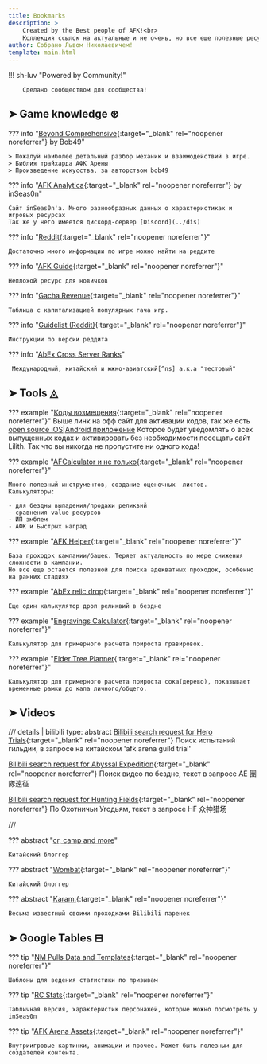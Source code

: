 ```yaml
---
title: Bookmarks
description: > 
    Created by the Best people of AFK!<br>
    Коллекция ссылок на актуальные и не очень, но все еще полезные ресурсы по АФК Арене
author: Собрано Львом Николаевичем!
template: main.html
---
```


!!! sh-luv "Powered by Community!"

        Сделано сообществом для сообщества!

## ➤ Game knowledge ⊛

??? info "[Beyond Comprehensive](https://docs.google.com/document/d/1anFewmc_96HU6_mfVsfYniNmRPInNZY7RNMKxW3Kjnw/edit#){:target="_blank" rel="noopener noreferrer"} by Bob49"

    > Пожалуй наиболее детальный разбор механик и взаимодействий в игре.  
    > Библия трайхарда АФК Арены   
    > Произведение искусства, за авторством bob49  

??? info "[AFK Analytica](https://www.afkanalytica.com/home){:target="_blank" rel="noopener noreferrer"} by inSeas0n"

    Сайт inSeas0n'a. Много разнообразных данных о характеристиках и игровых ресурсах  
    Так же у него имеется дискорд-сервер [Discord](../dis)

??? info "[Reddit](https://www.reddit.com/r/afkarena){:target="_blank" rel="noopener noreferrer"}"

    Достаточно много информации по игре можно найти на реддите

??? info "[AFK Guide](https://afk.guide/){:target="_blank" rel="noopener noreferrer"}"

    Неплохой ресурс для новичков

??? info "[Gacha Revenue](https://docs.google.com/spreadsheets/d/13plqhSBip9VNHW98IC1fGwPPY7-_qAi-nOQofdBvENA/edit#gid=1333208165){:target="_blank" rel="noopener noreferrer"}"

    Таблица с капитализацией популярных гача игр.

??? info "[Guidelist (Reddit)](https://docs.google.com/spreadsheets/d/e/2PACX-1vT6SZiRrnf2JlvJE4pyHA4DyZVrm9dl0OFm2nNXsQIwwGmfbE6ILbmiY9Fdnb373vLdUYsmTRme4n3K/pubhtml?gid=0&single=true){:target="_blank" rel="noopener noreferrer"}"

    Инструкции по версии реддита

??? info "[AbEx Cross Server Ranks][1a]"

     Международный, китайский и южно-азиатский[^ns] а.к.а "тестовый"

[1a]: https://rank-afk-cn.lilith.com/index.html
[^ns]: но это не точно :grin:

## ➤ Tools ◬

??? example "[Коды возмещения](https://cdkey.lilith.com/afk-global){:target="_blank" rel="noopener noreferrer"}"
    Выше линк на офф сайт для активации кодов, так же есть [open source iOS|Android приложение](https://afkredeem.com/)
    Которое будет уведомлять о всех выпущенных кодах и активировать без необходимости посещать сайт Lilith. Так что вы никогда не пропустите ни одного кода!

??? example "[AFCalculator и не только](https://afkalc.com/){:target="_blank" rel="noopener noreferrer"}"

    Много полезный инструментов, создание оценочных  листов.
    Калькуляторы:

    - для бездны выпадения/продажи реликвий
    - сравнения value ресурсов
    - ИП эмблем
    - АФК и Быстрых наград

??? example "[AFK Helper](https://afkhelper.nax.is/){:target="_blank" rel="noopener noreferrer"}"

    База проходок кампании/башек. Теряет актуальность по мере снижения сложности в кампании.
    Но все еще остается полезной для поиска адекватных проходок, особенно на ранних стадиях

??? example "[AbEx relic drop](https://afk-abyssal.netlify.app/){:target="_blank" rel="noopener noreferrer"}"

    Еще один калькулятор дроп реликвий в бездне

??? example "[Engravings Calculator](https://akagipanda.github.io/){:target="_blank" rel="noopener noreferrer"}"

    Калькулятор для примерного расчета прироста гравировок.

??? example "[Elder Tree Planner](https://docs.google.com/spreadsheets/d/1AUbMoJifxG0zCs1SkKTPmLy76qIWyCwHH3gqEu4k7QU/edit#gid=2139514170){:target="_blank" rel="noopener noreferrer"}"

    Калькулятор для примерного расчета прироста сока(дерево), показывает временные рамки до капа личного/общего.

## ➤ Videos

/// details | bilibili
    type: abstract
[Bilibili search request for Hero Trials][1]{:target="_blank" rel="noopener noreferrer"}
Поиск испытаний гильдии, в запросе на китайском 'afk arena guild trial'

[Bilibili search request for Abyssal Expedition][2]{:target="_blank" rel="noopener noreferrer"}
Поиск видео по бездне, текст в запросе AE 團隊遠征

[Bilibili search request for Hunting Fields][3]{:target="_blank" rel="noopener noreferrer"}
По Охотничьи Угодьям, текст в запросе HF 众神猎场

///

??? abstract "[cr, camp and more](https://www.youtube.com/channel/UCqXC4sY0uLHke70krnOuBmA)"

    Китайский блоггер

??? abstract "[Wombat](https://www.youtube.com/@Wombat907){:target="_blank" rel="noopener noreferrer"}"

    Китайский блоггер

??? abstract "[Karam.](https://space.bilibili.com/5482059?from=search&seid=5629209936129208270){:target="_blank" rel="noopener noreferrer"}"

    Весьма известный своими проходками Bilibili паренек

## ➤ Google Tables ⊟

??? tip "[NM Pulls Data and Templates](https://docs.google.com/spreadsheets/d/1B54LWQrPGhx1Jc7qG1g7ofE_Zs0Y2-Gb83Ka9wsunR8/edit#gid=1494048482){:target="_blank" rel="noopener noreferrer"}"

    Шаблоны для ведения статистики по призывам

??? tip "[RC Stats](https://docs.google.com/spreadsheets/d/1eXx7XoDyn9RoH8NXGAMPuD8U2ii55feieT6r-bIi1MM/edit#gid=1757883554){:target="_blank" rel="noopener noreferrer"}"

    Табличная версия, характеристик персонажей, которые можно посмотреть у inSeas0n

??? tip "[AFK Arena Assets](https://drive.google.com/drive/u/0/folders/1j7Hi-HoKdNjYJIJyq-UEGtIQSgv_tdCo){:target="_blank" rel="noopener noreferrer"}"

    Внутриигровые картинки, анимации и прочее. Может быть полезным для создателей контента.

[1]: https://search.bilibili.com/all?keyword=%E5%89%91%E4%B8%8E%E8%BF%9C%E5%BE%81%20%E5%85%AC%E4%BC%9A%E8%AF%95%E7%82%BC&from_source=webtop_search&spm_id_from=333.788&search_source=5
[2]: https://search.bilibili.com/all?keyword=AE+%E5%9C%98%E9%9A%8A%E9%81%A0%E5%BE%81&from_source=webtop_search&spm_id_from=333.788&search_source=5
[3]: https://search.bilibili.com/all?keyword=HF+%E4%BC%97%E7%A5%9E%E7%8C%8E%E5%9C%BA&from_source=webtop_search&spm_id_from=333.788&search_source=5
